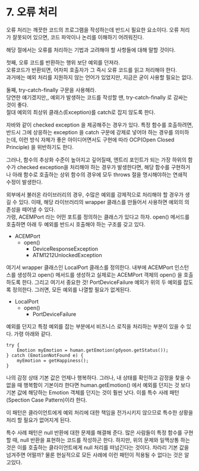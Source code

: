 # 7. 오류 처리

오류 처리는 깨끗한 코드의 프로그램을 작성하는데 반드시 필요한 요소이다. 오류 처리가 잘못되어 있으면, 코드 파악이나 논리를 이해하기 어려워진다.

해당 절에서는 오류를 처리하는 기법과 고려해야 할 사항들에 대해 말할 것이다.

첫째, 오류 코드를 반환하는 행위 보단 예외를 던져라.  
오류코드가 반환되면, 어차피 호출자가 그 즉시 오류 코드를 읽고 처리해야 한다.  
과거에는 예외 처리를 지원하지 않는 언어가 있었지만, 지금은 굳이 사용할 필요는 없다.

둘째, try-catch-finally 구문을 사용해라.  
당연한 얘기겠지만,, 예외가 발생하는 코드를 작성할 땐, try-catch-finally 로 감싸는 것이 좋다.  
절대 예외의 최상위 클래스\(Exception\)를 catch로 잡지 않도록 한다.  
  
자바와 같이 checked exception 을 제공해주는 경우가 있다. 특정 함수를 호출하려면, 반드시 그에 상응하는 exception 을 catch 구문에 강제로 넣어야 하는 경우를 의미하는데, 이런 방식 자체가 좋은 아이디어면서도 구현에 따라 OCP\(Open Closed Principle\) 을 위반하기도 한다.   
  
그러나, 함수의 추상화 수준이 높아지고 깊어질때, 엔트리 포인트가 되는 가장 하위의 함수가 checked exception을 처리해야 하는 경우가 발생한다면, 해당 함수를 구현하거나 아래 함수로 호출하는 상위 함수의 경우에 모두 throws 절을 명시해야하는 연쇄적 수정이 발생한다.

외부에서 불러온 라이브러리의 경우, 수많은 예외를 강제적으로 처리해야 할 경우가 생길 수 있다. 이때, 해당 라이브러리의 wrapper 클래스를 만들어서 사용하면 예외의 의존성을 떼어낼 수 있다.   
가령, ACEMPort 라는 어떤 포트를 정의하는 클래스가 있다고 하자. open\(\) 메서드를 호출하면 아래 두 예외를 반드시 호출해야 하는 구조를 갖고 있다.

* ACEMPort
  * open\(\)
    * DeviceResponseException
    * ATM1212UnlockedException

여기서 wrapper 클래스인 LocalPort 클래스를 정의한다. 내부에 ACEMPort 인스턴스를 생성하고 open\(\) 메서드를 생성하고 실제로는 ACEMPort 객체의 open\(\) 을 호출하도록 한다. 그리고 여기서 중요한 것! PortDeviceFailure 예외가 위의 두 예외를 잡도록 정의한다. 그러면, 모든 예외를 나열할 필요가 없게된다.

* LocalPort
  * open\(\)
    * PortDeviceFailure 

예외를 던지고 특정 예외를 잡는 부분에서 비즈니스 로직을 처리하는 부분이 있을 수 있다. 가령 아래와 같다. 

```text
try {
    Emotion myEmotion = human.getEmotion(gdyoon.getStatus());
} catch (EmotionNotFound e) {
    myEmotion = getHappiness();
}
```

나의 감정 상태 기본 값은 언제나 행복하다. 그러나, 내 상태를 확인하고 감정을 찾을 수 없을 때 행복함이 기본이라 한다면 human.getEmotion\(\) 에서 예외를 던지는 것 보다 기본 값에 해당하는 Emotion 객체를 던지는 것이 훨씬 낫다. 이를 특수 사례 패턴\(Spection Case Pattern\)이라 한다.

이 패턴은 클라이언트에게 예외 처리에 대한 책임을 전가시키지 않으므로 특수한 상황을 처리 할 필요가 없어지게 된다.

특수 사례 패턴은 null 반환에 대한 문제를 해결해 준다. 많은 사람들이 특정 함수를 구현할 때, null 반환을 표현하는 코드를 작성하곤 한다. 하지만, 위의 문제와 일맥상통 하는 것은 이를 호출하는 클라이언트에게 null 처리를 떠넘긴다는 것이다. 차라리 기본 값을 넘겨주면 어떨까? 물론 현실적으로 모든 사례에 이런 패턴이 적용될 수 없다는 것은 알고있다.

